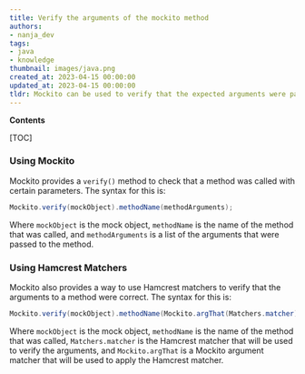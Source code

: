 ```yaml
---
title: Verify the arguments of the mockito method
authors:
- nanja_dev
tags:
- java
- knowledge
thumbnail: images/java.png
created_at: 2023-04-15 00:00:00
updated_at: 2023-04-15 00:00:00
tldr: Mockito can be used to verify that the expected arguments were passed to a method invocation.
---
```


**Contents**

[TOC]

### Using Mockito

Mockito provides a `verify()` method to check that a method was called with certain parameters. The syntax for this is:

```java
Mockito.verify(mockObject).methodName(methodArguments);
```

Where `mockObject` is the mock object, `methodName` is the name of the method that was called, and `methodArguments` is a list of the arguments that were passed to the method.

### Using Hamcrest Matchers

Mockito also provides a way to use Hamcrest matchers to verify that the arguments to a method were correct. The syntax for this is:

```java
Mockito.verify(mockObject).methodName(Mockito.argThat(Matchers.matcher));
```

Where `mockObject` is the mock object, `methodName` is the name of the method that was called, `Matchers.matcher` is the Hamcrest matcher that will be used to verify the arguments, and `Mockito.argThat` is a Mockito argument matcher that will be used to apply the Hamcrest matcher.

